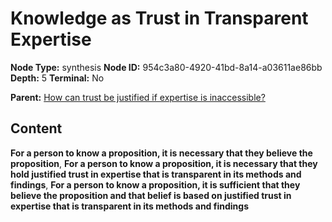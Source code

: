 # Knowledge as Trust in Transparent Expertise

**Node Type:** synthesis
**Node ID:** 954c3a80-4920-41bd-8a14-a03611ae86bb
**Depth:** 5
**Terminal:** No

**Parent:** [How can trust be justified if expertise is inaccessible?](how-can-trust-be-justified-if-expertise-is-inaccessible-antithesis-93de80a3-abf6-4d45-9763-f2805e62d00e.md)

## Content

**For a person to know a proposition, it is necessary that they believe the proposition**, **For a person to know a proposition, it is necessary that they hold justified trust in expertise that is transparent in its methods and findings**, **For a person to know a proposition, it is sufficient that they believe the proposition and that belief is based on justified trust in expertise that is transparent in its methods and findings**
